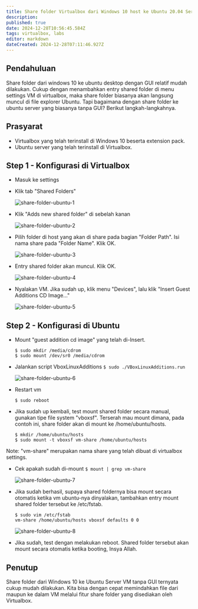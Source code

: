```yaml
---
title: Share folder Virtualbox dari Windows 10 host ke Ubuntu 20.04 Server Guest
description: 
published: true
date: 2024-12-28T10:56:45.584Z
tags: virtualbox, labs
editor: markdown
dateCreated: 2024-12-28T07:11:46.927Z
---
```


## Pendahuluan
Share folder dari windows 10 ke ubuntu desktop dengan GUI relatif mudah dilakukan. Cukup dengan menambahkan entry shared folder di menu settings VM di virtualbox, maka share folder biasanya akan langsung muncul di file explorer Ubuntu. Tapi bagaimana dengan share folder ke ubuntu server yang biasanya tanpa GUI? Berikut langkah-langkahnya.

## Prasyarat
- Virtualbox yang telah terinstall di Windows 10 beserta extension pack.
- Ubuntu server yang telah terinstall di Virtualbox.

## Step 1 - Konfigurasi di Virtualbox
- Masuk ke settings
- Klik tab "Shared Folders"

    ![share-folder-ubuntu-1](https://res.cloudinary.com/peladen/image/upload/v1612739828/peladen/2020/10/share-folder-ubuntu-1.png "share-folder-ubuntu-1")

- Klik "Adds new shared folder" di sebelah kanan

    ![share-folder-ubuntu-2](https://res.cloudinary.com/peladen/image/upload/v1612739828/peladen/2020/10/share-folder-ubuntu-2.png "share-folder-ubuntu-2")

- Pilih folder di host yang akan di share pada bagian "Folder Path". Isi nama share pada "Folder Name". Klik OK.

    ![share-folder-ubuntu-3](https://res.cloudinary.com/peladen/image/upload/v1612739828/peladen/2020/10/share-folder-ubuntu-3.png "share-folder-ubuntu-3")

- Entry shared folder akan muncul. Klik OK.

    ![share-folder-ubuntu-4](https://res.cloudinary.com/peladen/image/upload/v1612739828/peladen/2020/10/share-folder-ubuntu-4.png "share-folder-ubuntu-4")

- Nyalakan VM. Jika sudah up, klik menu "Devices", lalu klik "Insert Guest Additions CD Image…"

    ![share-folder-ubuntu-5](https://res.cloudinary.com/peladen/image/upload/v1612739828/peladen/2020/10/share-folder-ubuntu-5.png "share-folder-ubuntu-5")

## Step 2 - Konfigurasi di Ubuntu
- Mount "guest addition cd image" yang telah di-Insert.
    ```
    $ sudo mkdir /media/cdrom
    $ sudo mount /dev/sr0 /media/cdrom
    ```
- Jalankan script VboxLinuxAdditions
`$ sudo ./VBoxLinuxAdditions.run`

    ![share-folder-ubuntu-6](https://res.cloudinary.com/peladen/image/upload/v1612739828/peladen/2020/10/share-folder-ubuntu-6.png "share-folder-ubuntu-6")

- Restart vm
    ```
    $ sudo reboot
    ```
- Jika sudah up kembali, test mount shared folder secara manual, gunakan tipe file system "vboxsf". Terserah mau mount dimana, pada contoh ini, share folder akan di mount ke /home/ubuntu/hosts.
    ```
    $ mkdir /home/ubuntu/hosts
    $ sudo mount -t vboxsf vm-share /home/ubuntu/hosts
    ```
Note: "vm-share" merupakan nama share yang telah dibuat di virtualbox settings.
- Cek apakah sudah di-mount
    ```$ mount | grep vm-share```

    ![share-folder-ubuntu-7](https://res.cloudinary.com/peladen/image/upload/v1612739828/peladen/2020/10/share-folder-ubuntu-7.png "share-folder-ubuntu-7")

- Jika sudah berhasil, supaya shared foldernya bisa mount secara otomatis ketika vm ubuntu-nya dinyalakan, tambahkan entry mount shared folder tersebut ke /etc/fstab.
    ```
    $ sudo vim /etc/fstab
    vm-share /home/ubuntu/hosts vboxsf defaults 0 0
    ```

    ![share-folder-ubuntu-8](https://res.cloudinary.com/peladen/image/upload/v1612739828/peladen/2020/10/share-folder-ubuntu-8.png "share-folder-ubuntu-8")

- Jika sudah, test dengan melakukan reboot. Shared folder tersebut akan mount secara otomatis ketika booting, Insya Allah.

## Penutup
Share folder dari Windows 10 ke Ubuntu Server VM tanpa GUI ternyata cukup mudah dilakukan. Kita bisa dengan cepat memindahkan file dari maupun ke dalam VM melalui fitur share folder yang disediakan oleh Virtualbox.